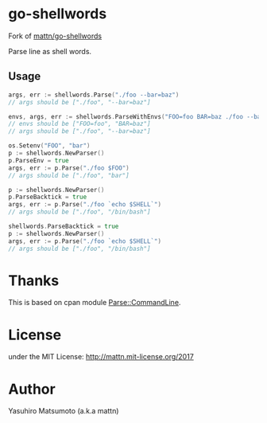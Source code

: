 # go-shellwords

Fork of [mattn/go-shellwords](https://github.com/mattn/go-shellwords)

<!-- [![Build Status](https://travis-ci.org/mattn/go-shellwords.svg?branch=master)](https://travis-ci.org/mattn/go-shellwords) -->
<!-- [![PkgGoDev](https://pkg.go.dev/badge/github.com/autobrr/go-shellwords)](https://pkg.go.dev/github.com/autobrr/go-shellwords) -->
<!-- [![ci](https://github.com/autobrr/go-shellwords/ci/badge.svg)](https://github.com/autobrr/go-shellwords/actions) -->

Parse line as shell words.

## Usage

```go
args, err := shellwords.Parse("./foo --bar=baz")
// args should be ["./foo", "--bar=baz"]
```

```go
envs, args, err := shellwords.ParseWithEnvs("FOO=foo BAR=baz ./foo --bar=baz")
// envs should be ["FOO=foo", "BAR=baz"]
// args should be ["./foo", "--bar=baz"]
```

```go
os.Setenv("FOO", "bar")
p := shellwords.NewParser()
p.ParseEnv = true
args, err := p.Parse("./foo $FOO")
// args should be ["./foo", "bar"]
```

```go
p := shellwords.NewParser()
p.ParseBacktick = true
args, err := p.Parse("./foo `echo $SHELL`")
// args should be ["./foo", "/bin/bash"]
```

```go
shellwords.ParseBacktick = true
p := shellwords.NewParser()
args, err := p.Parse("./foo `echo $SHELL`")
// args should be ["./foo", "/bin/bash"]
```

# Thanks

This is based on cpan module [Parse::CommandLine](https://metacpan.org/pod/Parse::CommandLine).

# License

under the MIT License: http://mattn.mit-license.org/2017

# Author

Yasuhiro Matsumoto (a.k.a mattn)
